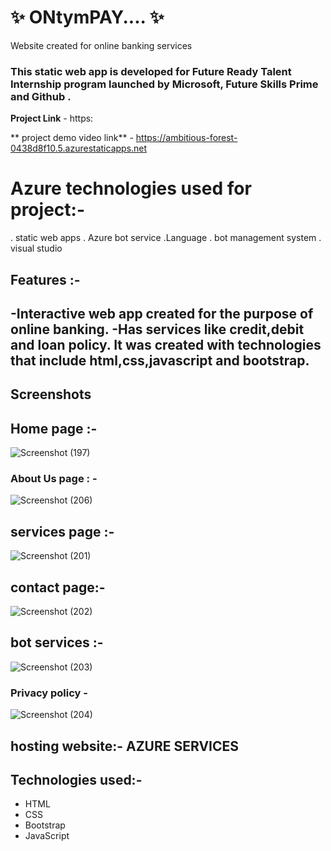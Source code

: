 # ✨ ONtymPAY.... ✨

Website created for online banking services

### This static web app is developed for  Future Ready Talent Internship program launched by Microsoft, Future Skills Prime and Github .


**Project Link** - https:



** project demo video link** - https://ambitious-forest-0438d8f10.5.azurestaticapps.net

# Azure technologies used for project:-
. static web apps
. Azure bot service
.Language
. bot management system
. visual studio



## Features :-

-Interactive web app created for the purpose of online banking.
-Has services like credit,debit and loan policy.
 It was created with technologies that include html,css,javascript and bootstrap.
- 

## Screenshots



## Home page :-

![Screenshot (197)](https://github.com/manideep238/ONtymPAY/assets/163558959/b9c751f3-c87c-4cd8-a2c9-f1fcc12665c6)

   

### About Us page : -

![Screenshot (206)](https://github.com/manideep238/ONtymPAY/assets/163558959/541a1040-7090-4c00-b00a-6ed1cf216bdf)


## services page :- 

![Screenshot (201)](https://github.com/manideep238/ONtymPAY/assets/163558959/e5d9ed84-c288-41ac-985d-3e94fe61189f)

## contact page:-

![Screenshot (202)](https://github.com/manideep238/ONtymPAY/assets/163558959/e044da56-6b75-4797-8693-5f58a1a122f7)


## bot services :-

![Screenshot (203)](https://github.com/manideep238/ONtymPAY/assets/163558959/00b06ed9-669b-4bfc-8e04-e3954f3af0c8)


### Privacy policy -

![Screenshot (204)](https://github.com/manideep238/ONtymPAY/assets/163558959/36f07beb-5e2c-4dee-b2e4-f014245319fe)


## hosting website:- AZURE SERVICES


## Technologies used:-
- HTML
- CSS
- Bootstrap
- JavaScript
